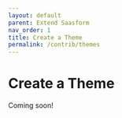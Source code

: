 ```yaml
---
layout: default
parent: Extend Saasform
nav_order: 1
title: Create a Theme
permalink: /contrib/themes
---
```


# Create a Theme

Coming soon!
